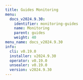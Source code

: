 ```yaml
---
title: Guides Monitoring
menu:
  docs_v2024.9.30:
    identifier: monitoring-guides
    name: Monitoring
    parent: guides
    weight: 40
menu_name: docs_v2024.9.30
info:
  cli: v0.19.0
  installer: v2024.9.30
  operator: v0.19.0
  unsealer: v0.19.0
  version: v2024.9.30
---
```


